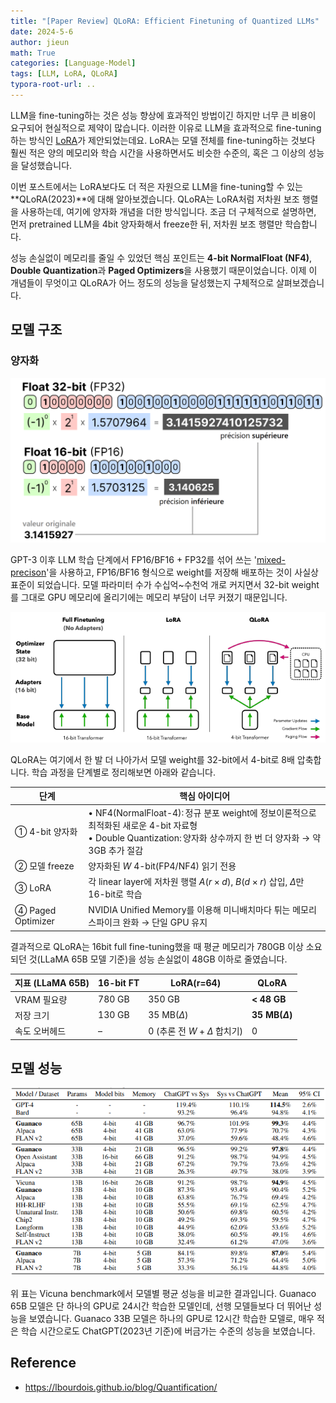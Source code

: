 ```yaml
---
title: "[Paper Review] QLoRA: Efficient Finetuning of Quantized LLMs"
date: 2024-5-6
author: jieun
math: True
categories: [Language-Model]
tags: [LLM, LoRA, QLoRA]
typora-root-url: ..
---
```


LLM을 fine-tuning하는 것은 성능 향상에 효과적인 방법이긴 하지만 너무 큰 비용이 요구되어 현실적으로 제약이 많습니다. 이러한 이유로 LLM을 효과적으로 fine-tuning하는 방식인 [LoRA](https://jieun121070.github.io/posts/LoRA/)가 제안되었는데요. LoRA는 모델 전체를 fine-tuning하는 것보다 훨씬 적은 양의 메모리와 학습 시간을 사용하면서도 비슷한 수준의, 혹은 그 이상의 성능을 달성했습니다.

이번 포스트에서는 LoRA보다도 더 적은 자원으로 LLM을 fine-tuning할 수 있는 **QLoRA(2023)**에 대해 알아보겠습니다. QLoRA는 LoRA처럼 저차원 보조 행렬을 사용하는데, 여기에 양자화 개념을 더한 방식입니다. 조금 더 구체적으로 설명하면, 먼저 pretrained LLM을 4bit 양자화해서 freeze한 뒤, 저차원 보조 행렬만 학습합니다.

성능 손실없이 메모리를 줄일 수 있었던 핵심 포인트는 **4-bit NormalFloat (NF4)**, **Double Quantization**과 **Paged Optimizers**을 사용했기 때문이었습니다. 이제 이 개념들이 무엇이고 QLoRA가 어느 정도의 성능을 달성했는지 구체적으로 살펴보겠습니다.

## 모델 구조

### 양자화

![](/assets/img/llm/quant.png)

GPT-3 이후 LLM 학습 단계에서 FP16/BF16 + FP32를 섞어 쓰는 '[mixed-precison](https://jieun121070.github.io/posts/Mixed-Precision%EA%B3%BC-Half-Precision/)'을 사용하고, FP16/BF16 형식으로 weight를 저장해 배포하는 것이 사실상 표준이 되었습니다. 모델 파라미터 수가 수십억~수천억 개로 커지면서 32-bit weight를 그대로 GPU 메모리에 올리기에는 메모리 부담이 너무 커졌기 때문입니다.

![](/assets/img/llm/qlora.png)

QLoRA는 여기에서 한 발 더 나아가서 모델 weight를 32-bit에서 4-bit로 8배 압축합니다. 학습 과정을 단계별로 정리해보면 아래와 같습니다.

| 단계              | 핵심 아이디어                                                |
| ----------------- | ------------------------------------------------------------ |
| ① 4-bit 양자화    | • NF4(NormalFloat-4): 정규 분포 weight에 정보이론적으로 최적화된 새로운 4-bit 자료형<br />• Double Quantization: 양자화 상수까지 한 번 더 양자화 → 약 3GB 추가 절감 |
| ② 모델 freeze     | 양자화된 $W$ 4-bit(FP4/NF4) 읽기 전용                        |
| ③ LoRA            | 각 linear layer에 저차원 행렬 $A(r × d)$, $B(d × r)$ 삽입, $\Delta$만 16-bit로 학습 |
| ④ Paged Optimizer | NVIDIA Unified Memory를 이용해 미니배치마다 튀는 메모리 스파이크 완화 → 단일 GPU 유지 |

결과적으로 QLoRA는 16bit full fine-tuning했을 때 평균 메모리가 780GB 이상 소요되던 것(LLaMA 65B 모델 기준)을 성능 손실없이 48GB 이하로 줄였습니다.

| 지표 (LLaMA 65B) | 16-bit FT | LoRA(r=64)                    | **QLoRA**           |
| ---------------- | --------- | ----------------------------- | ------------------- |
| VRAM 필요량      | 780 GB    | 350 GB                        | **< 48 GB**         |
| 저장 크기        | 130 GB    | 35 MB($\Delta$)               | **35 MB($\Delta$)** |
| 속도 오버헤드    | –         | 0 (추론 전 $W+\Delta$ 합치기) | 0                   |

## 모델 성능

![](/assets/img/llm/qlora_result.png)

위 표는 Vicuna benchmark에서 모델별 평균 성능을 비교한 결과입니다. Guanaco 65B 모델은 단 하나의 GPU로 24시간 학습한 모델인데, 선행 모델들보다 더 뛰어난 성능을 보였습니다. Guanaco 33B 모델은 하나의 GPU로 12시간 학습한 모델로, 매우 적은 학습 시간으로도 ChatGPT(2023년 기준)에 버금가는 수준의 성능을 보였습니다.

## Reference

- https://lbourdois.github.io/blog/Quantification/